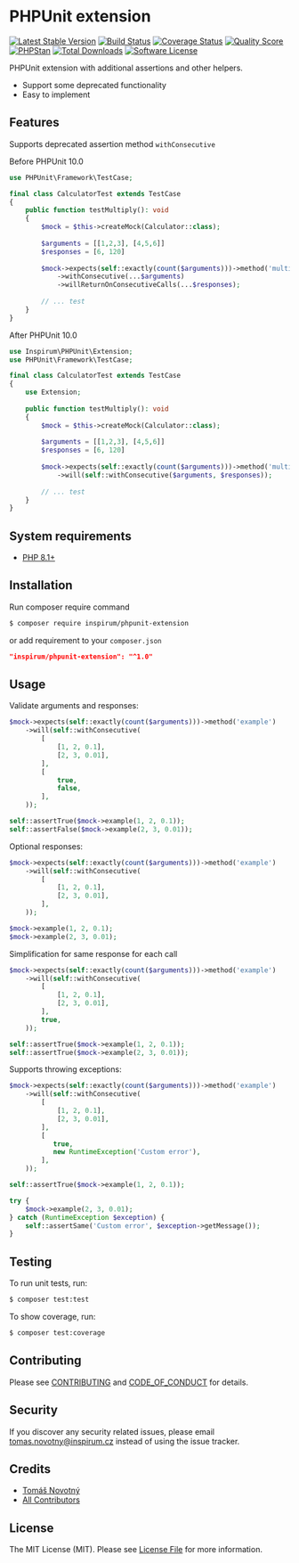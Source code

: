 # PHPUnit extension

[![Latest Stable Version][ico-packagist-stable]][link-packagist-stable]
[![Build Status][ico-workflow]][link-workflow]
[![Coverage Status][ico-scrutinizer]][link-scrutinizer]
[![Quality Score][ico-code-quality]][link-code-quality]
[![PHPStan][ico-phpstan]][link-phpstan]
[![Total Downloads][ico-packagist-download]][link-packagist-download]
[![Software License][ico-license]][link-licence]

PHPUnit extension with additional assertions and other helpers.

- Support some deprecated functionality
- Easy to implement

## Features

Supports deprecated assertion method `withConsecutive`

Before PHPUnit 10.0

```php
use PHPUnit\Framework\TestCase;

final class CalculatorTest extends TestCase
{
    public function testMultiply(): void
    {
        $mock = $this->createMock(Calculator::class);
        
        $arguments = [[1,2,3], [4,5,6]]
        $responses = [6, 120]
        
        $mock->expects(self::exactly(count($arguments)))->method('multiply')
            ->withConsecutive(...$arguments)
            ->willReturnOnConsecutiveCalls(...$responses);
            
        // ... test
    }
}
```

After PHPUnit 10.0

```php
use Inspirum\PHPUnit\Extension;
use PHPUnit\Framework\TestCase;

final class CalculatorTest extends TestCase
{
    use Extension;
    
    public function testMultiply(): void
    {
        $mock = $this->createMock(Calculator::class);
        
        $arguments = [[1,2,3], [4,5,6]]
        $responses = [6, 120]
        
        $mock->expects(self::exactly(count($arguments)))->method('multiply')
            ->will(self::withConsecutive($arguments, $responses));
            
        // ... test
    }
}
```


## System requirements

* [PHP 8.1+](http://php.net/releases/8_1_0.php)

## Installation

Run composer require command
```bash
$ composer require inspirum/phpunit-extension
```
or add requirement to your `composer.json`
```json
"inspirum/phpunit-extension": "^1.0"
```

## Usage

Validate arguments and responses:

```php
$mock->expects(self::exactly(count($arguments)))->method('example')
    ->will(self::withConsecutive(
        [
            [1, 2, 0.1],
            [2, 3, 0.01],
        ], 
        [
            true,
            false,
        ],
    ));

self::assertTrue($mock->example(1, 2, 0.1));
self::assertFalse($mock->example(2, 3, 0.01));
```

Optional responses:

```php
$mock->expects(self::exactly(count($arguments)))->method('example')
    ->will(self::withConsecutive(
        [
            [1, 2, 0.1],
            [2, 3, 0.01],
        ], 
    ));

$mock->example(1, 2, 0.1);
$mock->example(2, 3, 0.01);
```

Simplification for same response for each call

```php
$mock->expects(self::exactly(count($arguments)))->method('example')
    ->will(self::withConsecutive(
        [
            [1, 2, 0.1],
            [2, 3, 0.01],
        ], 
        true,
    ));

self::assertTrue($mock->example(1, 2, 0.1));
self::assertTrue($mock->example(2, 3, 0.01));
```

Supports throwing exceptions:

```php
$mock->expects(self::exactly(count($arguments)))->method('example')
    ->will(self::withConsecutive(
        [
            [1, 2, 0.1],
            [2, 3, 0.01],
        ], 
        [
           true,
           new RuntimeException('Custom error'),
        ],
    ));

self::assertTrue($mock->example(1, 2, 0.1));

try {
    $mock->example(2, 3, 0.01);
} catch (RuntimeException $exception) {
    self::assertSame('Custom error', $exception->getMessage());
}
```

## Testing

To run unit tests, run:

```bash
$ composer test:test
```

To show coverage, run:

```bash
$ composer test:coverage
```


## Contributing

Please see [CONTRIBUTING][link-contributing] and [CODE_OF_CONDUCT][link-code-of-conduct] for details.


## Security

If you discover any security related issues, please email tomas.novotny@inspirum.cz instead of using the issue tracker.


## Credits

- [Tomáš Novotný](https://github.com/tomas-novotny)
- [All Contributors][link-contributors]


## License

The MIT License (MIT). Please see [License File][link-licence] for more information.


[ico-license]:              https://img.shields.io/github/license/inspirum/phpunit-extension.svg?style=flat-square&colorB=blue
[ico-workflow]:             https://img.shields.io/github/actions/workflow/status/inspirum/phpunit-extension/master.yml?branch=master&style=flat-square
[ico-scrutinizer]:          https://img.shields.io/scrutinizer/coverage/g/inspirum/phpunit-extension/master.svg?style=flat-square
[ico-code-quality]:         https://img.shields.io/scrutinizer/g/inspirum/phpunit-extension.svg?style=flat-square
[ico-packagist-stable]:     https://img.shields.io/packagist/v/inspirum/phpunit-extension.svg?style=flat-square&colorB=blue
[ico-packagist-download]:   https://img.shields.io/packagist/dt/inspirum/phpunit-extension.svg?style=flat-square&colorB=blue
[ico-phpstan]:              https://img.shields.io/badge/style-level%209-brightgreen.svg?style=flat-square&label=phpstan

[link-author]:              https://github.com/inspirum
[link-contributors]:        https://github.com/inspirum/phpunit-extension/contributors
[link-licence]:             ./LICENSE.md
[link-changelog]:           ./CHANGELOG.md
[link-contributing]:        ./docs/CONTRIBUTING.md
[link-code-of-conduct]:     ./docs/CODE_OF_CONDUCT.md
[link-workflow]:            https://github.com/inspirum/phpunit-extension/actions
[link-scrutinizer]:         https://scrutinizer-ci.com/g/inspirum/phpunit-extension/code-structure
[link-code-quality]:        https://scrutinizer-ci.com/g/inspirum/phpunit-extension
[link-packagist-stable]:    https://packagist.org/packages/inspirum/phpunit-extension
[link-packagist-download]:  https://packagist.org/packages/inspirum/phpunit-extension/stats
[link-phpstan]:             https://github.com/phpstan/phpstan
